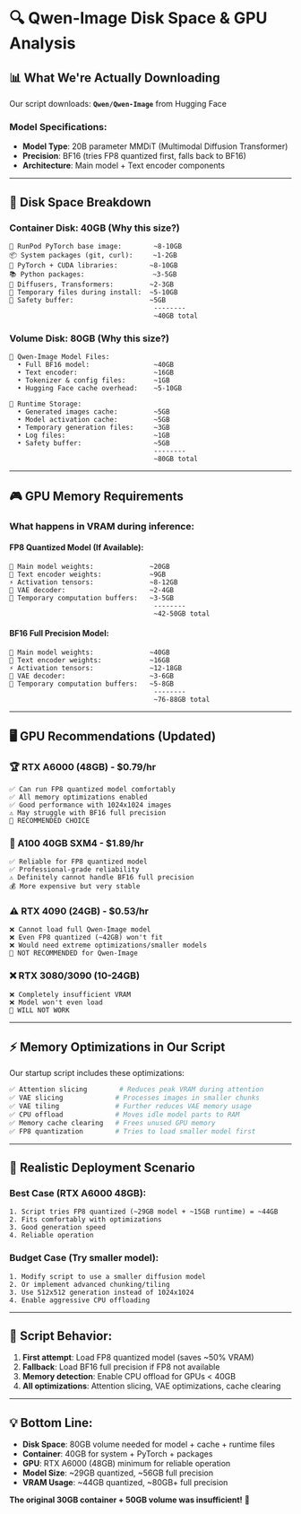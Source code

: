 # 🔍 Qwen-Image Disk Space & GPU Analysis

## 📊 **What We're Actually Downloading**

Our script downloads: **`Qwen/Qwen-Image`** from Hugging Face

### **Model Specifications:**
- **Model Type**: 20B parameter MMDiT (Multimodal Diffusion Transformer)
- **Precision**: BF16 (tries FP8 quantized first, falls back to BF16)
- **Architecture**: Main model + Text encoder components

---

## 💾 **Disk Space Breakdown**

### **Container Disk: 40GB** (Why this size?)
```
🐋 RunPod PyTorch base image:        ~8-10GB
📦 System packages (git, curl):     ~1-2GB  
🐍 PyTorch + CUDA libraries:        ~8-10GB
📚 Python packages:                 ~3-5GB
🔧 Diffusers, Transformers:         ~2-3GB
📁 Temporary files during install:  ~5-10GB
🎯 Safety buffer:                   ~5GB
                                    --------
                                    ~40GB total
```

### **Volume Disk: 80GB** (Why this size?)
```
📱 Qwen-Image Model Files:
  • Full BF16 model:                ~40GB
  • Text encoder:                   ~16GB  
  • Tokenizer & config files:       ~1GB
  • Hugging Face cache overhead:    ~5-10GB

🔄 Runtime Storage:
  • Generated images cache:         ~5GB
  • Model activation cache:         ~5GB
  • Temporary generation files:     ~3GB
  • Log files:                      ~1GB
  • Safety buffer:                  ~5GB
                                    --------
                                    ~80GB total
```

---

## 🎮 **GPU Memory Requirements**

### **What happens in VRAM during inference:**

#### **FP8 Quantized Model (If Available):**
```
🧠 Main model weights:              ~20GB
📝 Text encoder weights:            ~9GB  
⚡ Activation tensors:              ~8-12GB
🎨 VAE decoder:                     ~2-4GB
🔄 Temporary computation buffers:   ~3-5GB
                                    --------
                                    ~42-50GB total
```

#### **BF16 Full Precision Model:**
```
🧠 Main model weights:              ~40GB
📝 Text encoder weights:            ~16GB  
⚡ Activation tensors:              ~12-18GB
🎨 VAE decoder:                     ~3-6GB
🔄 Temporary computation buffers:   ~5-8GB
                                    --------
                                    ~76-88GB total
```

---

## 🖥️ **GPU Recommendations (Updated)**

### **🏆 RTX A6000 (48GB) - $0.79/hr**
```
✅ Can run FP8 quantized model comfortably
✅ All memory optimizations enabled
✅ Good performance with 1024x1024 images
⚠️ May struggle with BF16 full precision
🎯 RECOMMENDED CHOICE
```

### **💪 A100 40GB SXM4 - $1.89/hr** 
```
✅ Reliable for FP8 quantized model
✅ Professional-grade reliability
⚠️ Definitely cannot handle BF16 full precision
💰 More expensive but very stable
```

### **⚠️ RTX 4090 (24GB) - $0.53/hr**
```
❌ Cannot load full Qwen-Image model
❌ Even FP8 quantized (~42GB) won't fit
❌ Would need extreme optimizations/smaller models
🚫 NOT RECOMMENDED for Qwen-Image
```

### **❌ RTX 3080/3090 (10-24GB)**
```
❌ Completely insufficient VRAM
❌ Model won't even load
🚫 WILL NOT WORK
```

---

## ⚡ **Memory Optimizations in Our Script**

Our startup script includes these optimizations:
```python
✅ Attention slicing        # Reduces peak VRAM during attention
✅ VAE slicing             # Processes images in smaller chunks  
✅ VAE tiling              # Further reduces VAE memory usage
✅ CPU offload             # Moves idle model parts to RAM
✅ Memory cache clearing   # Frees unused GPU memory
✅ FP8 quantization        # Tries to load smaller model first
```

---

## 🎯 **Realistic Deployment Scenario**

### **Best Case (RTX A6000 48GB):**
```
1. Script tries FP8 quantized (~29GB model + ~15GB runtime) = ~44GB
2. Fits comfortably with optimizations
3. Good generation speed
4. Reliable operation
```

### **Budget Case (Try smaller model):**
```
1. Modify script to use a smaller diffusion model
2. Or implement advanced chunking/tiling
3. Use 512x512 generation instead of 1024x1024
4. Enable aggressive CPU offloading
```

---

## 🔧 **Script Behavior:**

1. **First attempt**: Load FP8 quantized model (saves ~50% VRAM)
2. **Fallback**: Load BF16 full precision if FP8 not available  
3. **Memory detection**: Enable CPU offload for GPUs < 40GB
4. **All optimizations**: Attention slicing, VAE optimizations, cache clearing

---

## 💡 **Bottom Line:**

- **Disk Space**: 80GB volume needed for model + cache + runtime files
- **Container**: 40GB for system + PyTorch + packages
- **GPU**: RTX A6000 (48GB) minimum for reliable operation
- **Model Size**: ~29GB quantized, ~56GB full precision
- **VRAM Usage**: ~44GB quantized, ~80GB+ full precision

**The original 30GB container + 50GB volume was insufficient!** 🚨
